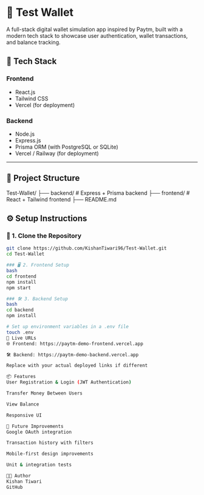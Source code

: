 # 💸 Test Wallet

A full-stack digital wallet simulation app inspired by Paytm, built with a modern tech stack to showcase user authentication, wallet transactions, and balance tracking.

## 🚀 Tech Stack

### Frontend
- React.js
- Tailwind CSS
- Vercel (for deployment)

### Backend
- Node.js
- Express.js
- Prisma ORM (with PostgreSQL or SQLite)
- Vercel / Railway (for deployment)

---

## 📁 Project Structure

Test-Wallet/ ├── backend/ # Express + Prisma backend ├── frontend/ # React + Tailwind frontend ├── README.md

## ⚙️ Setup Instructions

### 🔧 1. Clone the Repository

```bash
git clone https://github.com/KishanTiwari96/Test-Wallet.git
cd Test-Wallet

### 🖥️ 2. Frontend Setup
bash
cd frontend
npm install
npm start

### 🛠️ 3. Backend Setup
bash
cd backend
npm install

# Set up environment variables in a .env file
touch .env
🔗 Live URLs
🌐 Frontend: https://paytm-demo-frontend.vercel.app

🛠️ Backend: https://paytm-demo-backend.vercel.app

Replace with your actual deployed links if different

📦 Features
User Registration & Login (JWT Authentication)

Transfer Money Between Users

View Balance

Responsive UI

🧪 Future Improvements
Google OAuth integration

Transaction history with filters

Mobile-first design improvements

Unit & integration tests

🧑‍💻 Author
Kishan Tiwari
GitHub
